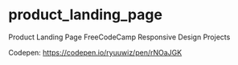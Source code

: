 # product_landing_page

Product Landing Page FreeCodeCamp Responsive Design Projects

Codepen: https://codepen.io/ryuuwiz/pen/rNOaJGK
